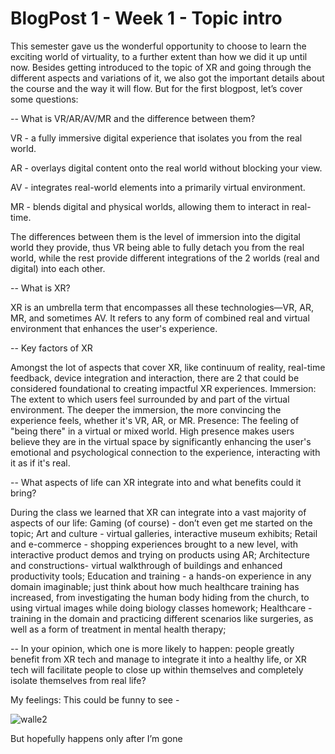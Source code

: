 # BlogPost 1 - Week 1 - Topic intro

This semester gave us the wonderful opportunity to choose to learn the exciting world of virtuality, to a further extent than how we did it up until now. Besides getting introduced to the topic of XR and going through the different aspects and variations of it, we also got the important details about the course and the way it will flow. 
But for the first blogpost, let’s cover some questions: 


-- What is VR/AR/AV/MR and the difference between them?

VR -  a fully immersive digital experience that isolates you from the real world.

AR - overlays digital content onto the real world without blocking your view.

AV - integrates real-world elements into a primarily virtual environment.

MR - blends digital and physical worlds, allowing them to interact in real-time.

	
The differences between them is the level of immersion into the digital world they provide, thus VR being able to fully detach you from the real world, while the rest provide different integrations of the 2 worlds (real and digital) into each other.


-- What is XR?

XR is an umbrella term that encompasses all these technologies—VR, AR, MR, and sometimes AV. It refers to any form of combined real and virtual environment that enhances the user's experience.


-- Key factors of XR

Amongst the lot of aspects that cover XR, like continuum of reality, real-time feedback, device integration and interaction, there are 2 that could be considered foundational to creating impactful XR experiences.
Immersion: The extent to which users feel surrounded by and part of the virtual environment. The deeper the immersion, the more convincing the experience feels, whether it's VR, AR, or MR.
Presence: The feeling of "being there" in a virtual or mixed world. High presence makes users believe they are in the virtual space by significantly enhancing the user's emotional and psychological connection to the experience, interacting with it as if it's real.


-- What aspects of life can XR integrate into and what benefits could it bring?

During the class we learned that XR can integrate into a vast majority of aspects of our life:
Gaming (of course) - don’t even get me started on the topic;
Art and culture - virtual galleries, interactive museum exhibits;
Retail and e-commerce - shopping experiences brought to a new level, with interactive product demos and trying on products using AR;
Architecture and constructions- virtual walkthrough of buildings and enhanced productivity tools;
Education and training - a hands-on experience in any domain imaginable; just think about how much healthcare training has increased, from investigating the human body hiding from the church, to using virtual images while doing biology classes homework;
Healthcare - training in the domain and practicing different scenarios like surgeries, as well as a form of treatment in mental health therapy; 


-- In your opinion, which one is more likely to happen: people greatly benefit from XR tech and manage to integrate it into a healthy life, or XR tech will facilitate people to close up within themselves and completely isolate themselves from real life? 

My feelings: This could be funny to see - 

![walle2](https://github.com/user-attachments/assets/81c7428c-5988-4d1e-bc1d-0fb660d8d911)

But hopefully happens only after I’m gone 
